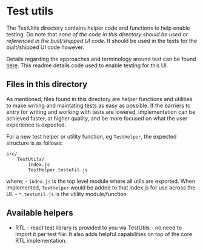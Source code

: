 # Test utils

The TestUtils directory contains helper code and functions to help enable 
testing. Do note that _none of the code in this directory should be used 
or referenced in the built/shipped UI code._ It should be used in the tests
for the built/shipped UI code however.

Details regarding the approaches and terminology around test can be found
[here](../../docs/Test.md). This readme details code used to enable 
testing for this UI.

## Files in this directory

As mentioned, files found in this directory are helper functions and utilities 
to make writing and maintating tests as easy as possible. If the barriers to 
entry for writing and working with tests are lowered, implementation can be 
achieved faster, at higher quality, and be more focused on what the user 
experience is expected.

For a new test helper or utility function, eg `TestHelper`, the expected 
structure is as follows:

```
src/
    TestUtils/
        index.js
        TestHelper.testutil.js
```

where;
    - `index.js` is the top level module where all utils are exported.
    When implemented, `TestHelper` would be added to that index.js for use
    across the UI.
    - `*.testutil.js` is the utility module/function

## Available helpers

- RTL - react test library is provided to you via TestUtils - no need to import
it per test file. It also adds helpful capabilities on top of the core RTL
implementation.